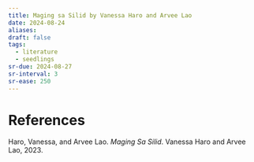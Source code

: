 ```yaml
---
title: Maging sa Silid by Vanessa Haro and Arvee Lao
date: 2024-08-24
aliases: 
draft: false
tags:
  - literature
  - seedlings
sr-due: 2024-08-27
sr-interval: 3
sr-ease: 250
---
```


# References

Haro, Vanessa, and Arvee Lao. _Maging Sa Silid_. Vanessa Haro and Arvee Lao, 2023.